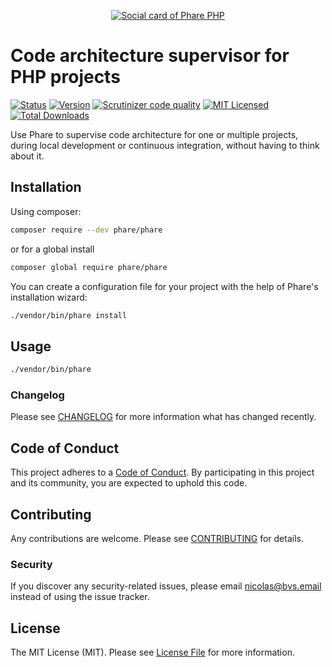 <p align="center"><a href="https://pharephp.org/" title="Phare PHP website"><img src="https://user-images.githubusercontent.com/2951704/103174988-f4736780-4866-11eb-8ecb-503d2842ec60.png" alt="Social card of Phare PHP"></a></p>

# Code architecture supervisor for PHP projects

[![Status](https://img.shields.io/github/checks-status/phare/phare/main?label=Status&style=for-the-badge)](https://github.com/phare/phare/actions)
[![Version](https://img.shields.io/packagist/v/phare/phare?label=Version&style=for-the-badge)](https://github.com/phare/phare/tags)
[![Scrutinizer code quality](https://img.shields.io/scrutinizer/quality/g/phare/phare/main?style=for-the-badge)](https://scrutinizer-ci.com/g/phare/phare/)
[![MIT Licensed](https://img.shields.io/github/license/phare/phare?style=for-the-badge&color=brightgreen)](LICENSE.md)
[![Total Downloads](https://img.shields.io/packagist/dt/phare/phare.svg?style=for-the-badge)](https://packagist.org/packages/phare/phare)

Use Phare to supervise code architecture for one or multiple projects, during local development or continuous integration, without having to think about it.

## Installation

Using composer:

```bash
composer require --dev phare/phare
```

or for a global install

```bash
composer global require phare/phare
```

You can create a configuration file for your project with the help of Phare's installation wizard:

```bash
./vendor/bin/phare install
```

## Usage

```bash
./vendor/bin/phare
```

### Changelog

Please see [CHANGELOG](CHANGELOG.md) for more information what has changed recently.

## Code of Conduct

This project adheres to a [Code of Conduct](https://github.com/phare/phare/blob/master/CODE_OF_CONDUCT.md). By participating in this project and its community, you are expected to uphold this code.

## Contributing

Any contributions are welcome. Please see [CONTRIBUTING](CONTRIBUTING.md) for details.

### Security

If you discover any security-related issues, please email [nicolas@bvs.email](mailto:nicolas@bvs.email) instead of using the issue tracker.

## License

The MIT License (MIT). Please see [License File](LICENSE.md) for more information.
